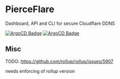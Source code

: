 # PierceFlare
Dashboard, API and CLI for secure Cloudflare DDNS

[![ArgoCD Badge](https://argocd.qalisa.fr/api/badge?name=pierceflare-main&revision=true&showAppName=true)](https://argocd.qalisa.fr/applications/argocd/pierceflare-main)
[![ArgoCD Badge](https://argocd.qalisa.fr/api/badge?name=pierceflare-dev&revision=true&showAppName=true)](https://argocd.qalisa.fr/applications/argocd/pierceflare-dev)

## Misc
TODO: https://github.com/rollup/rollup/issues/5907

needs enforcing of rollup version